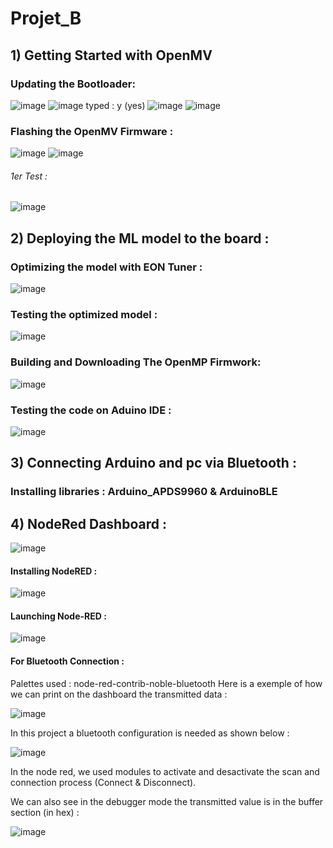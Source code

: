 # Projet_B

## 1) Getting Started with OpenMV
### Updating the Bootloader:
![image](https://github.com/TayssirMrad/Projet_B/assets/60198040/97ded7ce-1ed4-4985-ac2d-d3e439d0ff92)
![image](https://github.com/TayssirMrad/Projet_B/assets/60198040/73f0b4a7-b962-4b5d-8bc2-20d356c10a6c)
typed : y (yes)
![image](https://github.com/TayssirMrad/Projet_B/assets/60198040/d1960255-c158-4023-914a-01962233be92)
![image](https://github.com/TayssirMrad/Projet_B/assets/60198040/23159886-7c82-429a-9548-a185dd127f7e)
### Flashing the OpenMV Firmware :
![image](https://github.com/TayssirMrad/Projet_B/assets/60198040/bb977e66-09cb-411a-af59-1274741bcccf)
![image](https://github.com/TayssirMrad/Projet_B/assets/60198040/f91068b7-b339-49ac-a805-43c7f9077aa5)
###### 1er Test :
![image](https://github.com/TayssirMrad/Projet_B/assets/60198040/4b14a360-f72e-4de4-853d-50376a637be9)

## 2) Deploying the ML model to the board :
### Optimizing the model with EON Tuner :
![image](https://github.com/TayssirMrad/Projet_B/assets/60198040/edb56d8f-df36-4275-90b8-db0114ab22b8)
### Testing the optimized model :
![image](https://github.com/TayssirMrad/Projet_B/assets/60198040/922fc86d-01ee-4483-b168-ee28bb04514b)

### Building and Downloading The OpenMP Firmwork:
![image](https://github.com/TayssirMrad/Projet_B/assets/60198040/8e825de7-deff-4bc3-81b3-794c0c2352f3)

### Testing the code on Aduino IDE :
![image](https://github.com/TayssirMrad/Projet_B/assets/60198040/63f48a56-80be-4177-953d-ac66f4a324dc)

## 3) Connecting Arduino and pc via Bluetooth :
### Installing libraries : Arduino_APDS9960 & ArduinoBLE 

## 4) NodeRed Dashboard :
![image](https://github.com/TayssirMrad/Projet_B/assets/60198040/6940c8f5-036e-45ea-a3cb-ed1882906425)

#### Installing NodeRED :
![image](https://github.com/TayssirMrad/Projet_B/assets/60198040/38e7f41e-35d5-46d5-887c-86afb6986410)
#### Launching Node-RED :
![image](https://github.com/TayssirMrad/Projet_B/assets/60198040/b8ca244c-20e1-4127-8f15-d603b3ae1678)

#### For Bluetooth Connection :
Palettes used : node-red-contrib-noble-bluetooth
Here is a exemple of how we can print on the dashboard the transmitted data :

![image](https://github.com/TayssirMrad/Projet_B/assets/60198040/592b5c10-9525-44d1-b2ec-ffa9f5b33671)

In this project a bluetooth configuration is needed as shown below :

![image](https://github.com/TayssirMrad/Projet_B/assets/60198040/2405c3d5-c994-4bc0-8134-87c79c7e4acf)

In the node red, we used modules to activate and desactivate the scan and connection process (Connect & Disconnect).

We can also see in the debugger mode the transmitted value is in the buffer section (in hex) :

![image](https://github.com/TayssirMrad/Projet_B/assets/60198040/8fe946a6-acd7-4964-9624-af7831630e78)
